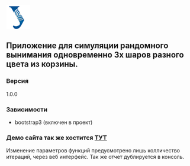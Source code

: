![demo](https://raw.githubusercontent.com/WeslyG/Probability_theory_urfu/master/images/favicon2.png)
## Приложение для симуляции рандомного вынимания одновременно 3х шаров разного цвета из корзины. 

### Версия
1.0.0

### Зависимости 
 - bootstrap3 (включен в проект)

### Демо сайта так же хостится [ТУТ]

[ТУТ]:http://random.weslyg.tk

Изменение параметров функций предусмотрено лишь колличество итераций, через веб интерфейс.
Так же отчет дублируется в консоль.
